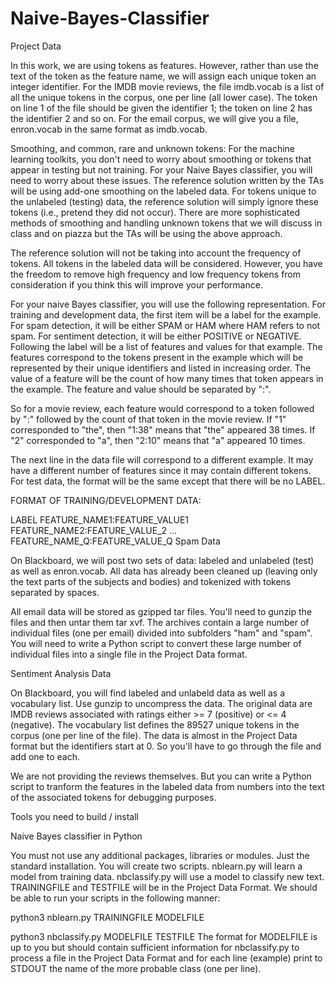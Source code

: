 # Naive-Bayes-Classifier

Project Data

In this work, we are using tokens as features. However, rather than use the text of the token as the feature name, we will assign each unique token an integer identifier. For the IMDB movie reviews, the file imdb.vocab is a list of all the unique tokens in the corpus, one per line (all lower case). The token on line 1 of the file should be given the identifier 1; the token on line 2 has the identifier 2 and so on. For the email corpus, we will give you a file, enron.vocab in the same format as imdb.vocab.

Smoothing, and common, rare and unknown tokens: For the machine learning toolkits, you don't need to worry about smoothing or tokens that appear in testing but not training. For your Naive Bayes classifier, you will need to worry about these issues. The reference solution written by the TAs will be using add-one smoothing on the labeled data. For tokens unique to the unlabeled (testing) data, the reference solution will simply ignore these tokens (i.e., pretend they did not occur). There are more sophisticated methods of smoothing and handling unknown tokens that we will discuss in class and on piazza but the TAs will be using the above approach.

The reference solution will not be taking into account the frequency of tokens. All tokens in the labeled data will be considered. However, you have the freedom to remove high frequency and low frequency tokens from consideration if you think this will improve your performance.

For your naive Bayes classifier, you will use the following representation. For training and development data, the first item will be a label for the example. For spam detection, it will be either SPAM or HAM where HAM refers to not spam. For sentiment detection, it will be either POSITIVE or NEGATIVE. Following the label will be a list of features and values for that example. The features correspond to the tokens present in the example which will be represented by their unique identifiers and listed in increasing order. The value of a feature will be the count of how many times that token appears in the example. The feature and value should be separated by ":".

So for a movie review, each feature would correspond to a token followed by ":" followed by the count of that token in the movie review. If "1" corresponded to "the", then "1:38" means that "the" appeared 38 times. If "2" corresponded to "a", then "2:10" means that "a" appeared 10 times.

The next line in the data file will correspond to a different example. It may have a different number of features since it may contain different tokens. For test data, the format will be the same except that there will be no LABEL.

FORMAT OF TRAINING/DEVELOPMENT DATA:

LABEL FEATURE_NAME1:FEATURE_VALUE1 FEATURE_NAME2:FEATURE_VALUE_2 ... FEATURE_NAME_Q:FEATURE_VALUE_Q
Spam Data

On Blackboard, we will post two sets of data: labeled and unlabeled (test) as well as enron.vocab. All data has already been cleaned up (leaving only the text parts of the subjects and bodies) and tokenized with tokens separated by spaces.

All email data will be stored as gzipped tar files. You'll need to gunzip the files and then untar them tar xvf. The archives contain a large number of individual files (one per email) divided into subfolders "ham" and "spam". You will need to write a Python script to convert these large number of individual files into a single file in the Project Data format.

Sentiment Analysis Data

On Blackboard, you will find labeled and unlabeld data as well as a vocabulary list. Use gunzip to uncompress the data. The original data are IMDB reviews associated with ratings either >= 7 (positive) or <= 4 (negative). The vocabulary list defines the 89527 unique tokens in the corpus (one per line of the file). The data is almost in the Project Data format but the identifiers start at 0. So you'll have to go through the file and add one to each.

We are not providing the reviews themselves. But you can write a Python script to tranform the features in the labeled data from numbers into the text of the associated tokens for debugging purposes.

Tools you need to build / install

Naive Bayes classifier in Python

You must not use any additional packages, libraries or modules. Just the standard installation.
You will create two scripts. nblearn.py will learn a model from training data. nbclassify.py will use a model to classify new text.
TRAININGFILE and TESTFILE will be in the Project Data Format. 
We should be able to run your scripts in the following manner:

python3 nblearn.py TRAININGFILE MODELFILE

python3 nbclassify.py MODELFILE TESTFILE
The format for MODELFILE is up to you but should contain sufficient information for nbclassify.py to process a file in the Project Data Format and for each line (example) print to STDOUT the name of the more probable class (one per line).


